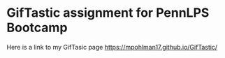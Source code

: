 # GifTastic assignment for PennLPS Bootcamp
Here is a link to my GifTasic page https://mpohlman17.github.io/GifTastic/

